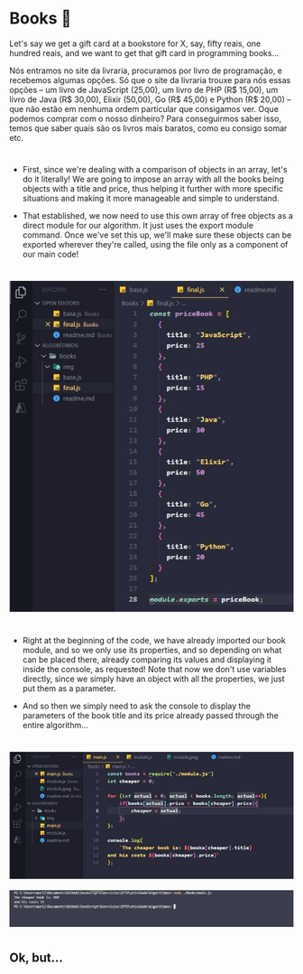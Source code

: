 # Books 📘

 Let's say we get a gift card at a bookstore for X, say, fifty reais, one hundred reais, and we want to get that gift card in programming books...

Nós entramos no site da livraria, procuramos por livro de programação, e recebemos algumas opções. Só que o site da livraria trouxe para nós essas opções – um livro de JavaScript (25,00), um livro de PHP (R$ 15,00), um livro de Java (R$ 30,00), Elixir (50,00), Go (R$ 45,00) e   Python (R$ 20,00) – que não estão em nenhuma ordem particular que consigamos ver.
Oque podemos comprar com o nosso dinheiro? Para conseguirmos saber isso, temos que saber quais são os livros mais baratos, como eu consigo somar etc.

# 

- First, since we're dealing with a comparison of objects in an array, let's do it literally! We are going to impose an array with all the books being objects with a title and price, thus helping it further with more specific situations and making it more manageable and simple to understand.

- That established, we now need to use this own array of free objects as a direct module for our algorithm. It just uses the export module command. Once we've set this up, we'll make sure these objects can be exported wherever they're called, using the file only as a component of our main code!

# 

<img src="./img/module.jpeg">

# 

- Right at the beginning of the code, we have already imported our book module, and so we only use its properties, and so depending on what can be placed there, already comparing its values and displaying it inside the console, as requested! Note that now we don't use variables directly, since we simply have an object with all the properties, we just put them as a parameter.

- And so then we simply need to ask the console to display the parameters of the book title and its price already passed through the entire algorithm...

# 

<img src="./img/main.jpeg">
<br>
<br>
<img src="./img/console.jpeg"> 

# 
## Ok, but...

